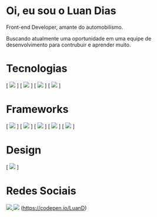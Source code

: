 # Oi, eu sou o Luan Dias

Front-end Developer, amante do automobilismo.

Buscando atualmente uma oportunidade em uma equipe de desenvolvimento para contrubuir e aprender muito.

# Tecnologias

[ <img src="https://img.shields.io/badge/HTML5-E34F26?style=for-the-badge&logo=html5&logoColor=white"/> ]
[ <img src="https://img.shields.io/badge/JavaScript-F7DF1E?style=for-the-badge&logo=javascript&logoColor=black" /> ]
[ <img src="https://img.shields.io/badge/MySQL-00000F?style=for-the-badge&logo=mysql&logoColor=white" /> ]
[ <img src="https://img.shields.io/badge/SQLite-07405E?style=for-the-badge&logo=sqlite&logoColor=white" /> ]


# Frameworks

[ <img src="https://img.shields.io/badge/Node.js-43853D?style=for-the-badge&logo=node-dot-js&logoColor=white" /> ]
[ <img src="https://img.shields.io/badge/npm-CB3837?style=for-the-badge&logo=npm&logoColor=white" /> ]
[ <img src="https://img.shields.io/badge/Yarn-2C8EBB?style=for-the-badge&logo=yarn&logoColor=white" /> ]
[ <img src="https://img.shields.io/badge/Bootstrap-563D7C?style=for-the-badge&logo=bootstrap&logoColor=white" /> ]
[ <img src="https://img.shields.io/badge/Git-F05032?style=for-the-badge&logo=git&logoColor=white" /> ]

# Design

[ <img src="https://img.shields.io/badge/Figma-F24E1E?style=for-the-badge&logo=figma&logoColor=white" /> ]

# Redes Sociais

[ <img src="https://img.shields.io/badge/LinkedIn-0077B5?style=for-the-badge&logo=linkedin&logo" /> ](https://www.linkedin.com/in/luan-dias-3814581a3/)
<img src="https://img.shields.io/badge/Codepen-000000?style=for-the-badge&logo=codepen&logoColor=white" /> (https://codepen.io/LuanD)